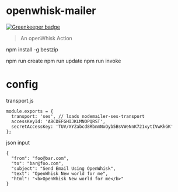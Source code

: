 # openwhisk-mailer

[![Greenkeeper badge](https://badges.greenkeeper.io/martinic/openwhisk-mailer.svg)](https://greenkeeper.io/)

> An openWhisk Action

npm install -g bestzip

npm run create
npm run update
npm run invoke

# config

transport.js
```
module.exports = {
  transport: 'ses', // loads nodemailer-ses-transport
  accessKeyId: 'ABCDEFGHIJKLMNOPQRST',
  secretAccessKey: 'TUV/XYZabcd8RbnmNxOyb5BsVWeNnK721xytIVwKkGK'
};
```

json input
```
{
  "from": "foo@bar.com",
  "to": "bar@foo.com",
  "subject": "Send Email Using OpenWhisk",
  "text": "OpenWhisk New world for me",
  "html": "<b>OpenWhisk New world for me</b>"
}
```
